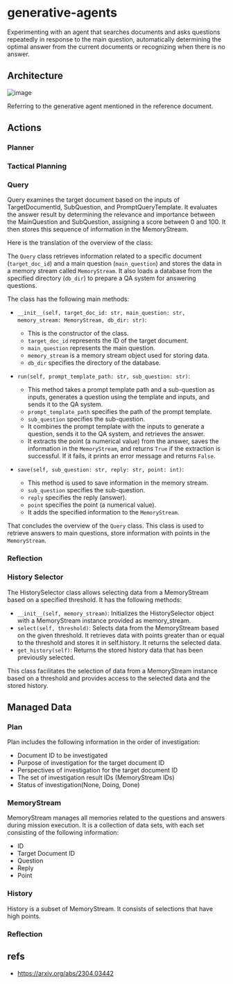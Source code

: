 # generative-agents
Experimenting with an agent that searches documents and asks questions repeatedly in response to the main question, automatically determining the optimal answer from the current documents or recognizing when there is no answer.

## Architecture

![image](https://github.com/tmori/generative-agents/assets/164193/2274d26e-0145-41d1-9c07-267f19109b42)


Referring to the generative agent mentioned in the reference document.

## Actions
### Planner

### Tactical Planning

### Query
Query examines the target document based on the inputs of TargetDocumentId, SubQuestion, and PromptQueryTemplate. It evaluates the answer result by determining the relevance and importance between the MainQuestion and SubQuestion, assigning a score between 0 and 100. It then stores this sequence of information in the MemoryStream.

Here is the translation of the overview of the class:

The `Query` class retrieves information related to a specific document (`target_doc_id`) and a main question (`main_question`) and stores the data in a memory stream called `MemoryStream`. It also loads a database from the specified directory (`db_dir`) to prepare a QA system for answering questions.

The class has the following main methods:

- `__init__(self, target_doc_id: str, main_question: str, memory_stream: MemoryStream, db_dir: str)`:
  - This is the constructor of the class.
  - `target_doc_id` represents the ID of the target document.
  - `main_question` represents the main question.
  - `memory_stream` is a memory stream object used for storing data.
  - `db_dir` specifies the directory of the database.

- `run(self, prompt_template_path: str, sub_question: str)`:
  - This method takes a prompt template path and a sub-question as inputs, generates a question using the template and inputs, and sends it to the QA system.
  - `prompt_template_path` specifies the path of the prompt template.
  - `sub_question` specifies the sub-question.
  - It combines the prompt template with the inputs to generate a question, sends it to the QA system, and retrieves the answer.
  - It extracts the point (a numerical value) from the answer, saves the information in the `MemoryStream`, and returns `True` if the extraction is successful. If it fails, it prints an error message and returns `False`.

- `save(self, sub_question: str, reply: str, point: int)`:
  - This method is used to save information in the memory stream.
  - `sub_question` specifies the sub-question.
  - `reply` specifies the reply (answer).
  - `point` specifies the point (a numerical value).
  - It adds the specified information to the `MemoryStream`.

That concludes the overview of the `Query` class. This class is used to retrieve answers to main questions, store information with points in the `MemoryStream`.

### Reflection

### History Selector
The HistorySelector class allows selecting data from a MemoryStream based on a specified threshold. It has the following methods:

- `__init__(self, memory_stream)`: Initializes the HistorySelector object with a MemoryStream instance provided as memory_stream.
- `select(self, threshold)`: Selects data from the MemoryStream based on the given threshold. It retrieves data with points greater than or equal to the threshold and stores it in self.history. It returns the selected data.
- `get_history(self)`: Returns the stored history data that has been previously selected.

This class facilitates the selection of data from a MemoryStream instance based on a threshold and provides access to the selected data and the stored history.

## Managed Data

### Plan
Plan includes the following information in the order of investigation:

- Document ID to be investigated
- Purpose of investigation for the target document ID
- Perspectives of investigation for the target document ID
- The set of investigation result IDs (MemoryStream IDs)
- Status of investigation(None, Doing, Done)

### MemoryStream
MemoryStream manages all memories related to the questions and answers during mission execution.
It is a collection of data sets, with each set consisting of the following information:

- ID
- Target Document ID
- Question
- Reply
- Point

### History
History is a subset of MemoryStream. It consists of selections that have high points.

### Reflection

## refs
* https://arxiv.org/abs/2304.03442
